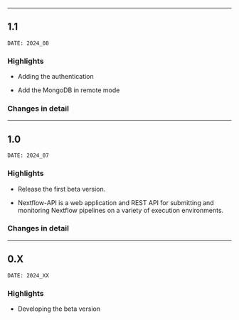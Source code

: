 ___
## 1.1
```
DATE: 2024_08
```

### Highlights

+ Adding the authentication

+ Add the MongoDB in remote mode

### Changes in detail


___
## 1.0
```
DATE: 2024_07
```

### Highlights

+ Release the first beta version.

+ Nextflow-API is a web application and REST API for submitting and monitoring Nextflow pipelines on a variety of execution environments.

### Changes in detail



___
## 0.X
```
DATE: 2024_XX
```

### Highlights

+ Developing the beta version

